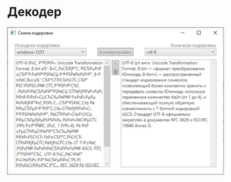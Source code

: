 # Декодер

![alt text](https://github.com/kerminator-dev/Encoder/blob/main/img/screenshot-1.PNG?raw=true)